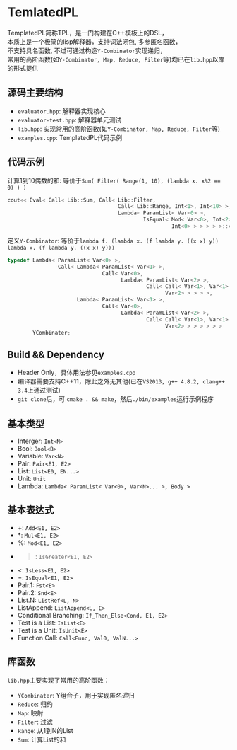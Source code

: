 # TemlatedPL
TemplatedPL简称TPL，是一门构建在C++模板上的DSL，  
本质上是一个极简的lisp解释器，支持词法闭包, 多参匿名函数，  
不支持具名函数, 不过可通过构造`Y-Combinator`实现递归，   
常用的高阶函数(如`Y-Combinator, Map, Reduce, Filter`等)均已在`lib.hpp`以库的形式提供

## 源码主要结构
* `evaluator.hpp`: 解释器实现核心
* `evaluator-test.hpp`: 解释器单元测试
* `lib.hpp`: 实现常用的高阶函数(如`Y-Combinator, Map, Reduce, Filter`等)
* `examples.cpp`: TemplatedPL代码示例

## 代码示例
计算1到10偶数的和: 等价于`Sum( Filter( Range(1, 10), (lambda x. x%2 == 0) ) )`
```C++
cout<< Eval< Call< Lib::Sum, Call< Lib::Filter,
                                   Call< Lib::Range, Int<1>, Int<10> >,
                                   Lambda< ParamList< Var<0> >,
                                           IsEqual< Mod< Var<0>, Int<2> >,
                                                    Int<0> > > > > >::value::value;
```
定义`Y-Combinator`: 等价于`lambda f. (lambda x. (f lambda y. ((x x) y)) lambda x. (f lambda y. ((x x) y)))`
```C++
typedef Lambda< ParamList< Var<0> >,
                Call< Lambda< ParamList< Var<1> >,
                              Call< Var<0>,
                                    Lambda< ParamList< Var<2> >,
                                            Call< Call< Var<1>, Var<1> >,
                                                  Var<2> > > > >,
                      Lambda< ParamList< Var<1> >,
                              Call< Var<0>,
                                    Lambda< ParamList< Var<2> >,
                                            Call< Call< Var<1>, Var<1> >,
                                                  Var<2> > > > > > >
        YCombinater;
```

## Build && Dependency
* Header Only，具体用法参见`examples.cpp`
* 编译器需要支持C++11，除此之外无其他(已在`VS2013, g++ 4.8.2, clang++ 3.4`上通过测试)
* `git clone`后，可 `cmake . && make`，然后`./bin/examples`运行示例程序
 
## 基本类型
* Interger: `Int<N>`
* Bool:     `Bool<B>`
* Variable: `Var<N>`
* Pair:     `Pair<E1, E2>`
* List:     `List<E0, EN...>`
* Unit:     `Unit`
* Lambda:   `Lambda< ParamList< Var<0>, Var<N>... >, Body >`

## 基本表达式
* +: `Add<E1, E2>`
* *:  `Mul<E1, E2>`
* %: `Mod<E1, E2>`
* >: `IsGreater<E1, E2>`
* <: `IsLess<E1, E2>`
* =: `IsEqual<E1, E2>`
* Pair.1: `Fst<E>`
* Pair.2: `Snd<E>`
* List.N: `ListRef<L, N>`
* ListAppend: `ListAppend<L, E>`
* Conditional Branching: `If_Then_Else<Cond, E1, E2>`
* Test is a List: `IsList<E>`
* Test is a Unit: `IsUnit<E>`
* Function Call: `Call<Func, Val0, ValN...>`

## 库函数
`lib.hpp`主要实现了常用的高阶函数：
* `YCombinater`: Y组合子，用于实现匿名递归
* `Reduce`: 归约
* `Map`: 映射
* `Filter`: 过滤
* `Range`: 从1到N的List
* `Sum`: 计算List的和
